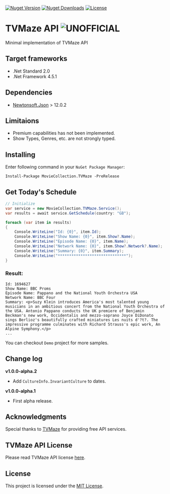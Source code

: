 ﻿[![Nuget Version](https://img.shields.io/nuget/v/MovieCollection.TVMaze.svg?style=flat)](https://www.nuget.org/packages/MovieCollection.TVMaze)
[![Nuget Downloads](https://img.shields.io/nuget/dt/MovieCollection.TVMaze?color=red)](https://www.nuget.org/packages/MovieCollection.TVMaze)
[![License](https://img.shields.io/github/license/peymanr34/tv-maze.svg?style=flat)](LICENSE)

# TVMaze API ![UNOFFICIAL](https://img.shields.io/badge/UNOFFICIAL-red)
Minimal implementation of TVMaze API

## Target frameworks
- .Net Standard 2.0
- .Net Framework 4.5.1

## Dependencies
- [Newtonsoft.Json](https://www.newtonsoft.com/json) > 12.0.2

## Limitaions
- Premium capabilities has not been implemented.
- Show Types, Genres, etc. are not strongly typed.

## Installing
Enter following command in your ```NuGet Package Manager```:
```
Install-Package MovieCollection.TVMaze -PreRelease
```

## Get Today's Schedule

```csharp
// Initialize
var service = new MovieCollection.TVMaze.Service();
var results = await service.GetSchedule(country: "GB");

foreach (var item in results)
{
    Console.WriteLine("Id: {0}", item.Id);
    Console.WriteLine("Show Name: {0}", item.Show?.Name);
    Console.WriteLine("Episode Name: {0}", item.Name);
    Console.WriteLine("Network Name: {0}", item.Show?.Network?.Name);
    Console.WriteLine("Summary: {0}", item.Summary);
    Console.WriteLine("******************************");
}
```
### Result:
```
Id: 1694627
Show Name: BBC Proms
Episode Name: Pappano and the National Youth Orchestra USA
Network Name: BBC Four
Summary: <p>Suzy Klein introduces America's most talented young musicians in an ambitious concert from the National Youth Orchestra of the USA. Antonio Pappano conducts the UK premiere of Benjamin Beckman's new work, Occidentalis and mezzo-soprano Joyce DiDonato sings Berlioz's beautifully crafted miniatures Les nuits d'?t?. The impressive programme culminates with Richard Strauss's epic work, An Alpine Symphony.</p>
...
```

You can checkout `Demo` project for more samples.

## Change log
**v1.0.0-alpha.2**
- Add `CultureInfo.InvariantCulture` to dates.

**v1.0.0-alpha.1**
- First alpha release.

## Acknowledgments
Special thanks to [TVMaze](https://www.tvmaze.com) for providing free API services.

## TVMaze API License
Please read TVMaze API license [here](https://www.tvmaze.com/api).

## License
This project is licensed under the [MIT License](LICENSE).